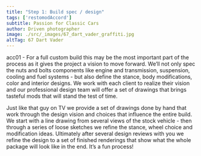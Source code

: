 ```yaml
---
title: "Step 1: Build spec / design"
tags: ['restomodAccord']
subtitle: Passion for Classic Cars
author: Driven photographer
image: ./src/_images/67_dart_vader_graffiti.jpg
altTag: 67 Dart Vader
---
```

acc01 - For a full custom build this may be the most important part of the process as it gives the project a vision to move forward. We’ll not only spec the nuts and bolts components like engine and transmission, suspension, cooling and fuel systems - but also define the stance, body modifications, color and interior designs. We work with each client to realize their vision and our professional design team will offer a set of drawings that brings tasteful mods that will stand the test of time. 

Just like that guy on TV we provide a set of drawings done by hand that work through the design vision and choices that influence the entire build. We start with a line drawing from several views of the stock vehicle - then through a series of loose sketches we refine the stance, wheel choice and modification ideas. Ultimately after several design reviews with you we refine the design to a set of finished renderings that show what the whole package will look like in the end. It’s a fun process!